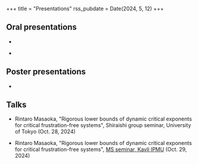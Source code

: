 +++
title = "Presentations"
rss_pubdate = Date(2024, 5, 12)
+++

## Oral presentations

- ~~~<u>政岡凜太郎</u>~~~，副島智大，渡辺悠樹，「臨界的なフラストレーションフリー系における動的臨界指数の厳密な下限」，第69回物性若手夏の学校，西浦温泉ホテル龍城 (Aug. 2–6, 2024)

- ~~~<u>政岡凜太郎</u>~~~，副島智大，渡辺悠樹，「臨界的なフラストレーションフリー系における動的臨界指数の厳密な下限」，日本物理学会2024年年次大会，北海道大学 (Sep. 16-19, 2024)

## Poster presentations

- ~~~<u>政岡凜太郎</u>~~~，副島智大，渡辺悠樹，「臨界的なフラストレーションフリー系における動的臨界指数の厳密な下限」，第69回物性若手夏の学校，西浦温泉ホテル龍城 (Aug. 2–6, 2024)

## Talks

- Rintaro Masaoka, "Rigorous lower bounds of dynamic critical exponents for critical frustration-free systems", Shiraishi group seminar, University of Tokyo (Oct. 28, 2024)

- Rintaro Masaoka, "Rigorous lower bounds of dynamic critical exponents for critical frustration-free systems", [MS seminar, Kavli IPMU](https://db.ipmu.jp/seminar/?seminar_id=3254) (Oct. 29, 2024)

<!-- - Rintaro Masaoka, "Rigorous lower bounds of dynamic critical exponents for critical frustration-free systems", [ISSP seminar] -->